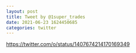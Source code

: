 ```yaml
--- 
layout: post 
title: Tweet by @1super_trades 
date: 2021-06-23 1624450685 
categories: twitter 
--- 
```

https://twitter.com/o/status/1407674214170169349
